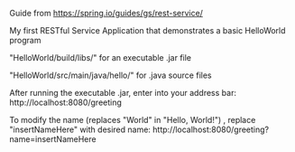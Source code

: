 Guide from https://spring.io/guides/gs/rest-service/

My first RESTful Service Application that demonstrates a basic HelloWorld program

"HelloWorld/build/libs/" for an executable .jar file

"HelloWorld/src/main/java/hello/" for .java source files

After running the executable .jar, enter into your address bar: http://localhost:8080/greeting 

To modify the name (replaces "World" in "Hello, World!") , replace "insertNameHere" with desired name: http://localhost:8080/greeting?name=insertNameHere
